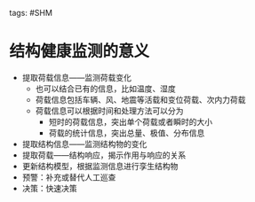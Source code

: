 tags: #SHM 

# 结构健康监测的意义
* 提取荷载信息——监测荷载变化
	* 也可以结合已有的信息，比如温度、湿度
	* 荷载信息包括车辆、风、地震等活载和变位荷载、次内力荷载
	* 荷载信息可以根据时间和处理方法可以分为
		* 短时的荷载信息，突出单个荷载或者瞬时的大小
		* 荷载的统计信息，突出总量、极值、分布信息
* 提取结构信息——监测结构物的变化
* 提取荷载——结构响应，揭示作用与响应的关系
* 更新结构模型，根据监测信息进行孪生结构物
* 预警：补充或替代人工巡查
* 决策：快速决策